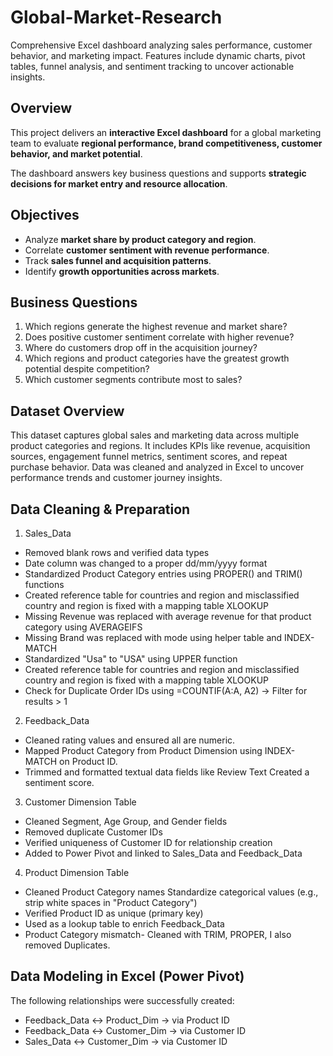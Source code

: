 # Global-Market-Research
Comprehensive Excel dashboard analyzing sales performance, customer behavior, and marketing impact. Features include dynamic charts, pivot tables, funnel analysis, and sentiment tracking to uncover actionable insights.

## Overview
This project delivers an **interactive Excel dashboard** for a global marketing team to evaluate **regional performance, brand competitiveness, customer behavior, and market potential**. 

The dashboard answers key business questions and supports **strategic decisions for market entry and resource allocation**.

## Objectives
- Analyze **market share by product category and region**.
- Correlate **customer sentiment with revenue performance**.
- Track **sales funnel and acquisition patterns**.
- Identify **growth opportunities across markets**.

## Business Questions
1. Which regions generate the highest revenue and market share?
2. Does positive customer sentiment correlate with higher revenue?
3. Where do customers drop off in the acquisition journey?
4. Which regions and product categories have the greatest growth potential despite competition?
5. Which customer segments contribute most to sales?

## Dataset Overview
This dataset captures global sales and marketing data across multiple product categories and regions. It includes KPIs like revenue, acquisition sources, engagement funnel metrics, sentiment scores, and repeat purchase behavior. Data was cleaned and analyzed in Excel to uncover performance trends and customer journey insights.

## Data Cleaning & Preparation
1. Sales_Data
- Removed blank rows and verified data types
- Date column was changed to a proper dd/mm/yyyy format
- Standardized Product Category entries using PROPER() and TRIM() functions
- Created reference table for countries and region and misclassified country and region is fixed with a mapping table XLOOKUP
- Missing Revenue was replaced with average revenue for that product category using AVERAGEIFS
- Missing Brand was replaced with mode using helper table and INDEX-MATCH
- Standardized "Usa" to "USA" using UPPER function
- Created reference table for countries and region and misclassified country and region is fixed with a mapping table XLOOKUP
- Check for Duplicate Order IDs using =COUNTIF(A:A, A2) → Filter for results > 1

2. Feedback_Data
- Cleaned rating values and ensured all are numeric.
- Mapped Product Category from Product Dimension using INDEX-MATCH on Product ID.
- Trimmed and formatted textual data fields like Review Text Created a sentiment score.

3. Customer Dimension Table
- Cleaned Segment, Age Group, and Gender fields
- Removed duplicate Customer IDs
- Verified uniqueness of Customer ID for relationship creation
- Added to Power Pivot and linked to Sales_Data and Feedback_Data

4. Product Dimension Table
- Cleaned Product Category names Standardize categorical values (e.g., strip white spaces in "Product Category")
- Verified Product ID as unique (primary key)
- Used as a lookup table to enrich Feedback_Data
- Product Category mismatch- Cleaned with TRIM, PROPER, I also removed Duplicates.

## Data Modeling in Excel (Power Pivot) 
The following relationships were successfully created: 

- Feedback_Data ↔ Product_Dim → via Product ID 
- Feedback_Data ↔ Customer_Dim → via Customer ID 
- Sales_Data ↔ Customer_Dim → via Customer ID
